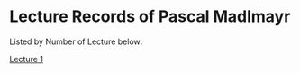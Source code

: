 # Lecture Records of Pascal Madlmayr
Listed by Number of Lecture below:

[Lecture 1](https://github.com/pasci199601815/IoTMadlmayrNigl/tree/master/Madlmayr/LectureRecords/Lecture01)
